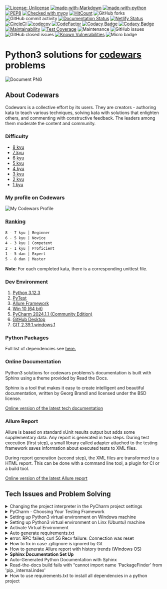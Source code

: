 [![License: Unlicense](https://img.shields.io/badge/license-Unlicense-blue.svg)](http://unlicense.org/)
[![made-with-Markdown](https://img.shields.io/badge/Made%20with-Markdown-1f425f.svg)](http://commonmark.org)
[![made-with-python](https://img.shields.io/badge/Made%20with-Python-1f425f.svg)](https://www.python.org/)
[![PEP8](https://img.shields.io/badge/code%20style-pep8-orange.svg)](https://www.python.org/dev/peps/pep-0008/)
[![Checked with mypy](http://www.mypy-lang.org/static/mypy_badge.svg)](http://mypy-lang.org/)
[![HitCount](http://hits.dwyl.com/iKostanOrg/codewars.svg)](http://hits.dwyl.com/iKostanOrg/codewars)
![GitHub forks](https://img.shields.io/github/forks/iKostanOrg/codewars)
![GitHub commit activity](https://img.shields.io/github/commit-activity/y/iKostanOrg/codewars)
[![Documentation Status](https://readthedocs.org/projects/codewars/badge/?version=latest)](https://codewars.readthedocs.io/en/latest/?badge=latest)
[![Netlify Status](https://api.netlify.com/api/v1/badges/f14135ff-6f3e-450c-b391-5a677b8f8d8a/deploy-status)](https://app.netlify.com/sites/codewars-allure-report/deploys)
[![CircleCI](https://circleci.com/gh/iKostanOrg/codewars.svg?style=svg)](https://circleci.com/gh/iKostanOrg/codewars)
[![codecov](https://codecov.io/gh/iKostanOrg/codewars/branch/master/graph/badge.svg)](https://codecov.io/gh/iKostanOrg/codewars)
[![CodeFactor](https://www.codefactor.io/repository/github/ikostanorg/codewars/badge)](https://www.codefactor.io/repository/github/ikostanorg/codewars)
[![Codacy Badge](https://api.codacy.com/project/badge/Grade/647e16e648f748a28fce36b4895f7729)](https://www.codacy.com/gh/iKostanOrg/codewars?utm_source=github.com&amp;utm_medium=referral&amp;utm_content=iKostanOrg/codewars&amp;utm_campaign=Badge_Grade)
[![Codacy Badge](https://api.codacy.com/project/badge/Coverage/647e16e648f748a28fce36b4895f7729)](https://www.codacy.com/gh/iKostanOrg/codewars?utm_source=github.com&utm_medium=referral&utm_content=iKostanOrg/codewars&utm_campaign=Badge_Coverage)
[![Maintainability](https://api.codeclimate.com/v1/badges/c22e4214ebb0b0626b83/maintainability)](https://codeclimate.com/github/iKostanOrg/codewars/maintainability)
[![Test Coverage](https://api.codeclimate.com/v1/badges/c22e4214ebb0b0626b83/test_coverage)](https://codeclimate.com/github/iKostanOrg/codewars/test_coverage)
![Maintenance](https://img.shields.io/maintenance/yes/2024)
![GitHub issues](https://img.shields.io/github/issues-raw/iKostanOrg/codewars)
![GitHub closed issues](https://img.shields.io/github/issues-closed-raw/iKostanOrg/codewars)
[![Known Vulnerabilities](https://snyk.io/test/github/iKostanOrg/codewars/badge.svg?targetFile=requirements.txt)](https://snyk.io/test/github/iKostanOrg/codewars?targetFile=requirements.txt)
![Micro badge](https://www.codewars.com/users/myFirstCode/badges/micro)

# Python3 solutions for [codewars](https://www.codewars.com) problems

![Document PNG](https://github.com/iKostanOrg/codewars/blob/master/img/document.png)

## About Codewars

Codewars is a collective effort by its users. They are creators - authoring
kata to teach various techniques, solving kata with solutions that enlighten
others, and commenting with constructive feedback. The leaders among them
moderate the content and community.

### Difficulty

*   [8 kyu](https://github.com/ikostan/codewars/tree/master/kyu_8)
*   [7 kyu](https://github.com/ikostan/codewars/tree/master/kyu_7)
*   [6 kyu](https://github.com/ikostan/codewars/tree/master/kyu_6)
*   [5 kyu](https://github.com/ikostan/codewars/tree/master/kyu_5)
*   [4 kyu](https://github.com/ikostan/codewars/tree/master/kyu_4)
*   [3 kyu](https://github.com/ikostan/codewars/tree/master/kyu_3)
*   [2 kyu](https://github.com/ikostan/codewars/tree/master/kyu_2)
*   [1 kyu](https://github.com/ikostan/codewars/tree/master/kyu_1)

### My profile on Codewars

![My Codewars Profile](https://www.codewars.com/users/myFirstCode/badges/large)

### [Ranking](http://www.codewars.com/about)

```bash
8 - 7 kyu │ Beginner
6 - 5 kyu │ Novice
4 - 3 kyu │ Competent
2 - 1 kyu │ Proficient
1 - 5 dan │ Expert
5 - 8 dan │ Master
```

**Note**: For each completed kata, there is a corresponding unittest file.

### Dev Environment

1.  [Python 3.12.3](https://www.python.org/downloads/release/python-3123/)
2.  [PyTest](https://pypi.org/project/pytest/)
3.  [Allure Framework](http://allure.qatools.ru/)
4.  [Win 10 (64 bit)](https://www.microsoft.com/en-ca/software-download/windows10)
5.  [PyCharm 2024.1.1 (Community Edition)](https://www.jetbrains.com/pycharm/download/#section=windows)
6.  [GitHub Desktop](https://desktop.github.com/)
7.  [GIT 2.39.1.windows.1](https://git-scm.com/download/win)

### Python Packages

Full list of dependencies see [here.](https://github.com/iKostanOrg/codewars/blob/master/requirements.txt)

### Online Documentation

Python3 solutions for codewars problems’s documentation is built
with Sphinx using a theme provided by Read the Docs.

Sphinx is a tool that makes it easy to create intelligent and
beautiful documentation, written by Georg Brandl and licensed under
the BSD license. 

[Online version of the latest tech documentation](https://codewars.readthedocs.io/en/latest/)

### Allure Report

Allure is based on standard xUnit results output but adds some
supplementary data. Any report is generated in two steps. During
test execution (first step), a small library called adapter attached
to the testing framework saves information about executed tests
to XML files.

During report generation (second step), the XML files are transformed
to a HTML report. This can be done with a command line tool, a plugin
for CI or a build tool.

[Online version of the latest Allure report](https://codewars-allure-report.netlify.com)

## Tech Issues and Problem Solving

<details>
  <summary>Changing the project interpreter in the PyCharm project settings</summary>

1.  In the **Settings/Preferences dialog** (Ctrl+Alt+S), select
    **Project <project name> | Project Interpreter**.

2.  Expand the list of the available interpreters and click the
    **Show All** link.

3.  Select the target interpreter. When PyCharm stops supporting
    any of the outdated Python versions, the corresponding project
    interpreter is marked as unsupported.

4.  The Python interpreter name specified in the **Name** field,
    becomes visible in the list of available interpreters. Click
    **OK** to apply the changes.

For more info please [check here](https://www.jetbrains.com/help/pycharm/configuring-python-interpreter.html)
</details>

<details>
  <summary>PyCharm - Choosing Your Testing Framework</summary>
 
1.  Open the Settings/Preferences dialog, and under the node Tools,
    click the page **Python Integrated Tools**.

2.  On this page, click the **Default Test Runner** field.

3.  Choose the desired test runner:

![choosing_test_runner](https://github.com/ikostan/SELENIUM_WEBDRIVER_WORKING_WITH_ELEMENTS/blob/master/testing_selenium_capabilities/img/py_choosing_test_runner.png)

For more info please see [Enable Pytest for you project](https://www.jetbrains.com/help/pycharm/pytest.html)
</details>

<details>
  <summary>Setting up Python3 virtual environment on Windows machine</summary>

1.  open CMD
2.  navigate to project directory, for example:
    ```bash cd C:\Users\superadmin\Desktop\Python\CodinGame```
3.  run following command:
    ```bash  pip install virtualenv ```
4.  run following command:
    ```bash virtualenv venv --python=python```

</details>

<details>
  <summary>Setting up Python3 virtual environment on Linx (Ubuntu) machine</summary>

### How to install virtualenv

1.  Install **pip** first:
   ```bash sudo apt-get install python3-pip```

2.  Then install **virtualenv** using pip3:
    ```bash sudo pip3 install virtualenv```

3.  Now create a virtual environment (>you can use any name instead of **venv**):
    ```bash virtualenv venv```

4.  You can also use a Python interpreter of your choice:
    ```bash virtualenv -p /usr/bin/python2.7 venv```

5.  Active your virtual environment:
    ```bash source venv/bin/activate```

6.  Using fish shell:
    ```bash source venv/bin/activate.fish```

7.  To deactivate:
    ```bash deactivate```

8.  Create virtualenv using Python3:
    ```bash virtualenv -p python3 myenv```

9.  Instead of using virtualenv you can use this command in Python3:
    ```bash python3 -m venv myenv```

[Source](https://gist.github.com/frfahim/73c0fad6350332cef7a653bcd762f08d)
</details>

<details>
  <summary>Activate Virtual Environment</summary>

In a newly created virtualenv there will be a bin/activate shell script.
For Windows systems, activation scripts are provided for CMD.exe and Powershell.

1.  Open Terminal

2.  Run: \path\to\env\Scripts\activate 
  
[Source](https://pypi.org/project/virtualenv/1.8.2/)
</details>

<details>
  <summary>Auto generate requirements.txt</summary>

Any application typically has a set of dependencies that are required
for that application to work. The requirements file is a way to specify 
and install specific set of package dependencies at once.

Use pip’s freeze command to generate a requirements.txt file for your project:
```bash
pip freeze > requirements.txt
```

If you save this in requirements.txt, you can follow this guide:
[PyCharm - Manage dependencies using requirements.txt](https://www.jetbrains.com/help/pycharm/managing-dependencies.html), or you can:
   
```bash
pip install -r requirements.txt
```   
[Source](https://www.idiotinside.com/2015/05/10/python-auto-generate-requirements-txt/)
</details>

<details>
  <summary>error: RPC failed; curl 56 Recv failure: Connection was reset</summary>

1.  Open Git Bash

2.  Run: "git config --global http.postBuffer 157286400" 
  
[Source](https://stackoverflow.com/questions/36940425/gitlab-push-failed-error)
</details>

<details>
  <summary>How to fix in case .gitignore is ignored by Git</summary>

Even if you haven't tracked the files so far, Git seems to be able to "know"
about them even after you add them to .gitignore

**NOTE:**

*   First commit your current changes, or you will lose them.
*   Then run the following commands from the top folder of your Git repository:

```bash 
git rm -r --cached .
git add .
git commit -m "fixed untracked files"
```
</details>

<details>
  <summary>How to generate Allure report with history trends (Windows OS)</summary>

Step by step:

1. Run tests from pytest using following arguments:
   `-v --alluredir=allure-results`

2. Copy '.\allure-report\history\' folder into '.\allure-results\history\'

3. Run:
   `allure generate .\allure-results\ -o .\allure-report\ --clean`

4. Following output should appear:
   `Report successfully generated to .\allure-report`

5. Run: 
   `allure open .\allure-report\`

[Source](https://github.com/allure-framework/allure2/issues/813)
</details>

<details>
  <summary><b>Sphinx Documentation Set Up</b></summary>

Step by step:

1. Create docs directory.

2. Open cmd > Go to docs directory.

3. cmd > Run: `sphinx-quickstart`. **Note:** run with default answers.

4. Go to `docs/conf.py`.

5. Uncomment following lines: 
```python
import os
import sys
sys.path.insert(0, os.path.abspath('.'))
```

6. Update extensions list as following: 
```python 
extensions = ['sphinx.ext.todo', 'sphinx.ext.viewcode', 'sphinx.ext.autodoc']
```

7. Update template as following: 
```python
html_theme = 'sphinx_rtd_theme'
```

8. Update sys.path.insert as following: 
```python
sys.path.insert(0, os.path.abspath('..'))
```

9. Go to docs/index.rst > add modules, see example below:
```bash
.. toctree::
  :maxdepth: 2
  :caption: Contents:
    
  modules
```

10. Open cmd > run:
```bash
sphinx-apidoc -F -o . ..
```

11. cmd > Run:
```bash
make html
```

12. Install html template:
```bash
pip install sphinx_rtd_theme
```

**More info:**

*   [Video Tutorial](https://www.youtube.com/watch?v=b4iFyrLQQh4)
*   [Sphinx Documentation](https://www.sphinx-doc.org/en/master/usage/quickstart.html)
*   [More Info](https://stackoverflow.com/questions/13516404/sphinx-error-unknown-directive-type-automodule-or-autoclass)

</details>

<details>
  <summary>Auto-Generated Python Documentation with Sphinx</summary>

Step by step:

1.  Open CMD
2.  Go to docs directory
3.  Run: ```make clean```
4.  Run: ```sphinx-apidoc -F -P -o . ..```
5.  Add doc files name into relevant doc rst file
6.  Run: ```make html```

[Source](https://www.youtube.com/watch?v=b4iFyrLQQh4)
</details>

<details>
  <summary>Read-the-docs build fails with “cannot import name 'PackageFinder' from 'pip._internal.index'</summary>

The issue and the fix are described in read-the-docs issue
[#6554](https://github.com/readthedocs/readthedocs.org/issues/6554):

The fix is to wipe out the build environment as follows (this is taken
from [here](https://docs.readthedocs.io/en/stable/guides/wipe-environment.html)):

*   Log in to read-the-docs
*   Go to Versions
*   Click on the Edit button of the version you want to wipe
    on the right side of the page
*   Go to the bottom of the page and click the wipe link, next
    to the “Save” button
*   Now you can re-build the version with a fresh build environment!

This fix worked for me (but as of 26-Jan-2020 you have to wipe out the
environment for every build -- see comment from Grimmy below).

[Source](https://stackoverflow.com/questions/59846065/read-the-docs-build-fails-with-cannot-import-name-packagefinder-from-pip-in)
</details>

<details>
<summary>How to use requirements.txt to install all dependencies in a python project</summary>

1.   Run `pip install -r requirements.txt`
2.   Run `pip freeze > requirements.txt`

[Source](https://intellipaat.com/community/31672/how-to-use-requirements-txt-to-install-all-dependencies-in-a-python-project)
</details>